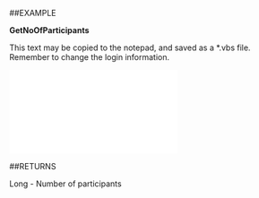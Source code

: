 

##EXAMPLE

**GetNoOfParticipants**

This text may be copied to the notepad, and saved as a *.vbs file. Remember to change the login information.

![](../../Examples/vbs/SOAppointment.GetNoOfParticipants.vbs.txt)




##RETURNS

Long - Number of participants



